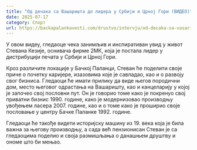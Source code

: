 ```yaml
---
title: "Од дечака са Вашаришта до лидера у Србији и Црној Гори (ВИДЕО)"
date: 2025-07-17
category: Спорт
url: https://backapalankavesti.com/drustvo/intervju/od-decaka-sa-vasarista-do-lidera-u-srbiji-i-crnoj-gori-video/
---
```


У овом видеу, гледаоце чека занимљив и инспиративан увид у живот Стевана Кезије, оснивача фирме 2МК, која је постала лидер у дистрибуцији печата у Србији и Црној Гори.

Кроз различите локације у Бачкој Паланци, Стеван ће поделити своје приче о почетку каријере, изазовима које је савладао, као и о развоју свог бизниса. Гледаоци ће имати прилику да виде његов породични дом, место његовог одрастања на Вашаришту, као и канцеларију у којој је започео свој пословни пут. Он је говорио томе како је покренуо свој приватни бизнис 1990. године, како је модернизовао производњу увођењем ласера 2007. године, као и о томе како је проширио своје пословање у центру Бачке Паланке 1992. године.

Гледаоци ће такође видети историјску машину из 19. века која је била важна за његову производњу, а сада већ пензионисан Стеван је са гледаоцима поделио и своја размишљања о данашњем друштву и ономе што би мењао.
